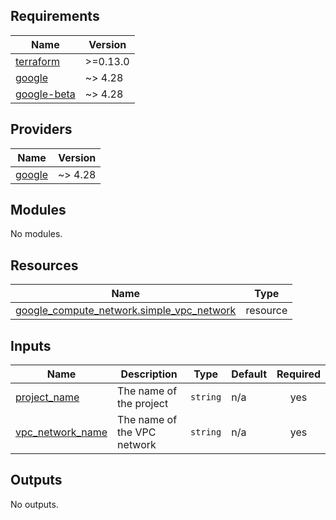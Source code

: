 <!-- BEGIN_TF_DOCS -->
## Requirements

| Name | Version |
|------|---------|
| <a name="requirement_terraform"></a> [terraform](#requirement\_terraform) | >=0.13.0 |
| <a name="requirement_google"></a> [google](#requirement\_google) | ~> 4.28 |
| <a name="requirement_google-beta"></a> [google-beta](#requirement\_google-beta) | ~> 4.28 |

## Providers

| Name | Version |
|------|---------|
| <a name="provider_google"></a> [google](#provider\_google) | ~> 4.28 |

## Modules

No modules.

## Resources

| Name | Type |
|------|------|
| [google_compute_network.simple_vpc_network](https://registry.terraform.io/providers/hashicorp/google/latest/docs/resources/compute_network) | resource |

## Inputs

| Name | Description | Type | Default | Required |
|------|-------------|------|---------|:--------:|
| <a name="input_project_name"></a> [project\_name](#input\_project\_name) | The name of the project | `string` | n/a | yes |
| <a name="input_vpc_network_name"></a> [vpc\_network\_name](#input\_vpc\_network\_name) | The name of the VPC network | `string` | n/a | yes |

## Outputs

No outputs.
<!-- END_TF_DOCS -->